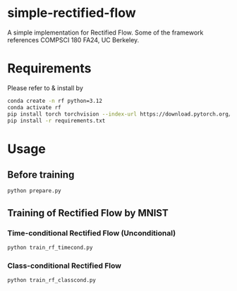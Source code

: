 # simple-rectified-flow
A simple implementation for Rectified Flow. Some of the framework references COMPSCI 180 FA24, UC Berkeley.

# Requirements
Please refer to & install by
```sh
conda create -n rf python=3.12
conda activate rf
pip install torch torchvision --index-url https://download.pytorch.org/whl/cu124 # tailor the CUDA version to your needs
pip install -r requirements.txt
```

# Usage
## Before training
```sh
python prepare.py
```
## Training of Rectified Flow by MNIST
### Time-conditional Rectified Flow (Unconditional)
```sh
python train_rf_timecond.py
```

### Class-conditional Rectified Flow
```sh
python train_rf_classcond.py
```

